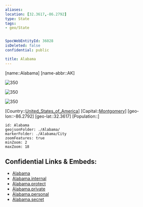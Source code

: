 ```yaml
---
aliases: 
location: [32.3617,-86.2792]
type: State
tags:
- geo/State


SpocWebEntityId: 36028
isDeleted: false
confidential: public

title: Alabama
---
```

[name::Alabama]
[name-abbr::AK]

![350](geo/Continent/North-America/United_States_of_America/Alabama/Coat_of_arms_of_Alabama.svg)

![350](geo/Continent/North-America/United_States_of_America/Alabama/Seal_of_Alabama.svg)

![350](geo/Continent/North-America/United_States_of_America/Alabama/Flag_of_Alabama.svg)

[Country::[United_States_of_America](geo/Continent/North-America/United_States_of_America.md)]
[Capital::[Montgomery](geo/Continent/North-America/United_States_of_America/Alabama/City/Montgomery.md)]
[geo-lon::-86.2792]
[geo-lat::32.3617]
[Population::]



```leaflet
id: Alabama
geojsonFolder: ./Alabama/
markerFolder: ./Alabama/City
zoomFeatures: true 
minZoom: 2 
maxZoom: 18
```


## Confidential Links & Embeds: 
- [Alabama](../../../../../_public/geo/Continent/North-America/United_States_of_America/Alabama.md) 
- [Alabama.internal](../../../../../_internal/geo/Continent/North-America/United_States_of_America/Alabama.internal.md) 
- [Alabama.protect](../../../../../_protect/geo/Continent/North-America/United_States_of_America/Alabama.protect.md) 
- [Alabama.private](../../../../../_private/geo/Continent/North-America/United_States_of_America/Alabama.private.md) 
- [Alabama.personal](../../../../../_personal/geo/Continent/North-America/United_States_of_America/Alabama.personal.md) 
- [Alabama.secret](../../../../../_secret/geo/Continent/North-America/United_States_of_America/Alabama.secret.md) 
